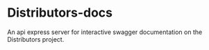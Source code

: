 # Distributors-docs
An api express server for interactive swagger documentation on the Distributors project.
